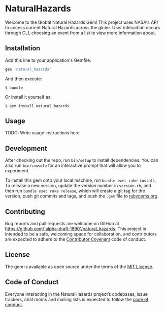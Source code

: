 # NaturalHazards

Welcome to the Global Natural Hazards Gem! This project uses NASA's API to access current Natural Hazards across the globe. User interaction occurs through CLI, choosing an event from a list to view more information about.

## Installation

Add this line to your application's Gemfile:

```ruby
gem 'natural_hazards'
```

And then execute:

    $ bundle

Or install it yourself as:

    $ gem install natural_hazards

## Usage

TODO: Write usage instructions here

## Development

After checking out the repo, run `bin/setup` to install dependencies. You can also run `bin/console` for an interactive prompt that will allow you to experiment.

To install this gem onto your local machine, run `bundle exec rake install`. To release a new version, update the version number in `version.rb`, and then run `bundle exec rake release`, which will create a git tag for the version, push git commits and tags, and push the `.gem` file to [rubygems.org](https://rubygems.org).

## Contributing

Bug reports and pull requests are welcome on GitHub at https://github.com/'alpha-draft-1890'/natural_hazards. This project is intended to be a safe, welcoming space for collaboration, and contributors are expected to adhere to the [Contributor Covenant](http://contributor-covenant.org) code of conduct.

## License

The gem is available as open source under the terms of the [MIT License](https://opensource.org/licenses/MIT).

## Code of Conduct

Everyone interacting in the NaturalHazards project’s codebases, issue trackers, chat rooms and mailing lists is expected to follow the [code of conduct](https://github.com/'alpha-draft-1890'/natural_hazards/blob/master/CODE_OF_CONDUCT.md).

